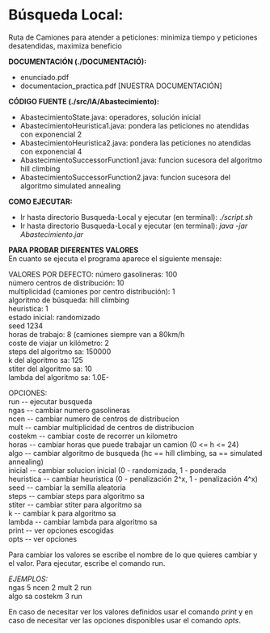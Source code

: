  # Búsqueda Local: 
   Ruta de Camiones para atender a peticiones: minimiza tiempo y peticiones desatendidas, maximiza beneficio

**DOCUMENTACIÓN (./DOCUMENTACIÓ):**
- enunciado.pdf
- documentacion_practica.pdf [NUESTRA DOCUMENTACIÓN]

**CÓDIGO FUENTE (./src/IA/Abastecimiento):**
- AbastecimientoState.java: operadores, solución inicial
- AbastecimientoHeuristica1.java: pondera las peticiones no atendidas con exponencial 2
- AbastecimientoHeuristica2.java: pondera las peticiones no atendidas con exponencial 4
- AbastecimientoSuccessorFunction1.java: funcion sucesora del algoritmo hill climbing
- AbastecimientoSuccessorFunction2.java: funcion sucesora del algoritmo simulated annealing

**COMO EJECUTAR:**
- Ir hasta directorio Busqueda-Local y ejecutar (en terminal): _./script.sh_
- Ir hasta directorio Busqueda-Local y ejecutar (en terminal): _java -jar Abastecimiento.jar_

**PARA PROBAR DIFERENTES VALORES**  
En cuanto se ejecuta el programa aparece el siguiente mensaje:

VALORES POR DEFECTO: 
número gasolineras: 100  
     número centros de distribución: 10  
     multiplicidad (camiones por centro distribución): 1  
     algoritmo de búsqueda: hill climbing  
     heuristica: 1  
     estado inicial: randomizado  
     seed 1234  
     horas de trabajo: 8 (camiones siempre van a 80km/h   
     coste de viajar un kilómetro: 2   
     steps del algoritmo sa: 150000  
     k del algoritmo sa: 125  
     stiter del algoritmo sa: 10  
     lambda del algoritmo sa: 1.0E-  

OPCIONES:    
     run        --  ejecutar busqueda  
     ngas       --  cambiar numero gasolineras  
     ncen       --  cambiar numero de centros de distribucion  
     mult       --  cambiar multiplicidad de centros de distribucion  
     costekm    --  cambiar coste de recorrer un kilometro  
     horas      --  cambiar horas que puede trabajar un camion (0 <= h <= 24)   
     algo       --  cambiar algoritmo de busqueda (hc == hill climbing, sa == simulated annealing)  
     inicial    --  cambiar solucion inicial (0 - randomizada, 1 - ponderada  
     heuristica --	cambiar heuristica (0 - penalización 2^x, 1 - penalización 4^x)  
     seed       --  cambiar la semilla aleatoria  
     steps      --  cambiar steps para algoritmo sa  
     stiter     --  cambiar stiter para algoritmo sa  
     k          --  cambiar k para algoritmo sa  
     lambda     --  cambiar lambda para algoritmo sa  
     print      --  ver opciones escogidas  
     opts       --  ver opciones  

Para cambiar los valores se escribe el nombre de lo que quieres cambiar y el valor. Para ejecutar, escribe el comando run. 

_EJEMPLOS:_  
ngas 5 ncen 2 mult 2 run  
algo sa costekm 3 run  

En caso de necesitar ver los valores definidos usar el comando _print_ y en caso de necesitar ver las opciones disponibles usar el comando _opts_.

